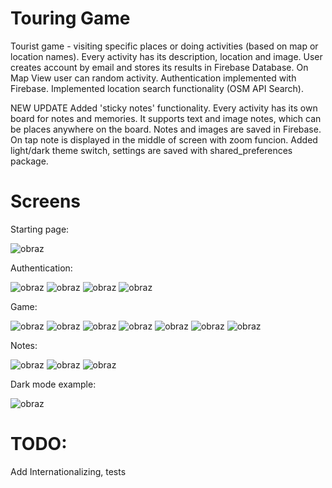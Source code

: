 # Touring Game
Tourist game - visiting specific places or doing activities (based on map or location names). Every activity has its description, location and image. User creates account by email and stores its results in Firebase Database. On Map View user can random activity. Authentication implemented with Firebase.
Implemented location search functionality (OSM API Search).

NEW UPDATE
Added 'sticky notes' functionality. Every activity has its own board for notes and memories. It supports text and image notes, which can be places anywhere on the board. Notes and images are saved in Firebase. On tap note is displayed in the middle of screen with zoom funcion.
Added light/dark theme switch, settings are saved with shared_preferences package.

# Screens

Starting page:

![obraz](https://github.com/mis177/touring-game/assets/56123042/4b13b906-6172-4fb0-a93a-5bc8c0936af4)




Authentication:

![obraz](https://github.com/mis177/touring-game/assets/56123042/13710feb-dece-46ec-a2b5-eb9939814b00)  ![obraz](https://github.com/mis177/touring-game/assets/56123042/361010aa-8d78-4b44-a085-6b8c6bcae18e) ![obraz](https://github.com/mis177/touring-game/assets/56123042/62241792-75cd-4c94-a377-3f95e19a9d66) ![obraz](https://github.com/mis177/touring-game/assets/56123042/362123f1-d07f-4fe7-8e43-39b853431b59) 




Game:

![obraz](https://github.com/mis177/touring-game/assets/56123042/a9edda5a-49fc-4c71-9779-cb963eb5f1bb) ![obraz](https://github.com/mis177/touring-game/assets/56123042/fad4f6b1-9dbc-4bcd-a479-37bd373681c4)  ![obraz](https://github.com/mis177/touring-game/assets/56123042/d2667a52-5a9e-439b-ab0e-7b3f26653926) ![obraz](https://github.com/mis177/touring-game/assets/56123042/94650f25-7b13-464b-8ba2-581e633a4700) ![obraz](https://github.com/mis177/touring-game/assets/56123042/85f90076-ffdc-42b9-a574-72423b51ede8) ![obraz](https://github.com/mis177/touring-game/assets/56123042/e4b2eee8-02ba-4a17-a997-d8e8eead4ca3) ![obraz](https://github.com/mis177/touring-game/assets/56123042/64e9486c-4861-4557-8c7c-6915e7800fd0)



Notes:

![obraz](https://github.com/mis177/touring-game/assets/56123042/172fbfe1-51be-4032-81ee-52d186d3bde9) ![obraz](https://github.com/mis177/touring-game/assets/56123042/f5405922-92ba-41c1-ad22-005afd7d6677) ![obraz](https://github.com/mis177/touring-game/assets/56123042/e8ae925f-9b0a-44f2-9af4-b0a9076d7513)


Dark mode example:

![obraz](https://github.com/mis177/touring-game/assets/56123042/df0919eb-e694-4c9a-ae50-4e2edafa30f1)






# TODO:
Add Internationalizing, tests


